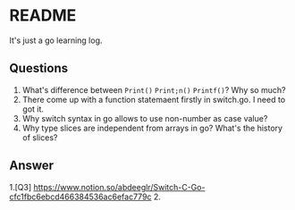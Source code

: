 # README

It's just a go learning log.

## Questions

1. What's difference between `Print()` `Print;n()` `Printf()`? Why so much?
2. There come up with a function statemaent firstly in switch.go. I need to got it.
3. Why switch syntax in go allows to use non-number as case value?
4. Why type slices are independent from arrays in go? What's the history of slices?

## Answer

1.[Q3] https://www.notion.so/abdeeglr/Switch-C-Go-cfc1fbc6ebcd466384536ac6efac779c
2.
